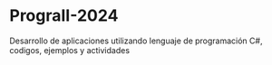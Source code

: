 # PrograII-2024
Desarrollo de aplicaciones utilizando lenguaje de programación C#, codigos, ejemplos y actividades
